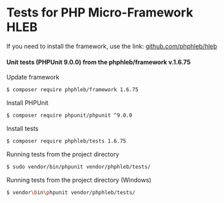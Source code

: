 Tests for PHP Micro-Framework HLEB
=====================

 If you need to install the framework, use the link: [github.com/phphleb/hleb](https://github.com/phphleb/hleb) 
 
 
 #### Unit tests (PHPUnit 9.0.0) from the phphleb/framework v.1.6.75

Update framework

```bash
$ composer require phphleb/framework 1.6.75
```

Install PHPUnit

```bash
$ composer require phpunit/phpunit ^9.0.0
```

Install tests

```bash
$ composer require phphleb/tests 1.6.75
```

Running tests from the project directory

```bash
$ sudo vendor/bin/phpunit vendor/phphleb/tests/
```

Running tests from the project directory (Windows)

```bash
$ vendor\bin\phpunit vendor/phphleb/tests/
```
